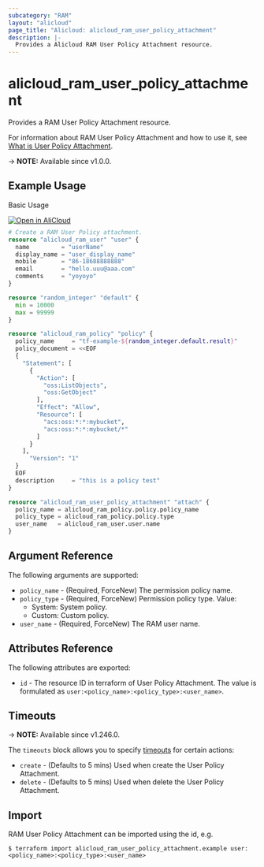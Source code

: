 ```yaml
---
subcategory: "RAM"
layout: "alicloud"
page_title: "Alicloud: alicloud_ram_user_policy_attachment"
description: |-
  Provides a Alicloud RAM User Policy Attachment resource.
---
```


# alicloud_ram_user_policy_attachment

Provides a RAM User Policy Attachment resource.


For information about RAM User Policy Attachment and how to use it, see [What is User Policy Attachment](https://next.api.alibabacloud.com/document/Ram/2015-05-01/AttachPolicyToUser).

-> **NOTE:** Available since v1.0.0.

## Example Usage

Basic Usage

<div style="display: block;margin-bottom: 40px;"><div class="oics-button" style="float: right;position: absolute;margin-bottom: 10px;">
  <a href="https://api.aliyun.com/terraform?resource=alicloud_ram_user_policy_attachment&exampleId=ffbacece-4263-c8aa-5c15-37ac9c1cbb5b18c5b8b7&activeTab=example&spm=docs.r.ram_user_policy_attachment.0.ffbacece42&intl_lang=EN_US" target="_blank">
    <img alt="Open in AliCloud" src="https://img.alicdn.com/imgextra/i1/O1CN01hjjqXv1uYUlY56FyX_!!6000000006049-55-tps-254-36.svg" style="max-height: 44px; max-width: 100%;">
  </a>
</div></div>

```terraform
# Create a RAM User Policy attachment.
resource "alicloud_ram_user" "user" {
  name         = "userName"
  display_name = "user_display_name"
  mobile       = "86-18688888888"
  email        = "hello.uuu@aaa.com"
  comments     = "yoyoyo"
}

resource "random_integer" "default" {
  min = 10000
  max = 99999
}

resource "alicloud_ram_policy" "policy" {
  policy_name     = "tf-example-${random_integer.default.result}"
  policy_document = <<EOF
  {
    "Statement": [
      {
        "Action": [
          "oss:ListObjects",
          "oss:GetObject"
        ],
        "Effect": "Allow",
        "Resource": [
          "acs:oss:*:*:mybucket",
          "acs:oss:*:*:mybucket/*"
        ]
      }
    ],
      "Version": "1"
  }
  EOF
  description     = "this is a policy test"
}

resource "alicloud_ram_user_policy_attachment" "attach" {
  policy_name = alicloud_ram_policy.policy.policy_name
  policy_type = alicloud_ram_policy.policy.type
  user_name   = alicloud_ram_user.user.name
}
```

## Argument Reference

The following arguments are supported:
* `policy_name` - (Required, ForceNew) The permission policy name.
* `policy_type` - (Required, ForceNew) Permission policy type. Value:
  - System: System policy.
  - Custom: Custom policy.
* `user_name` - (Required, ForceNew) The RAM user name.

## Attributes Reference

The following attributes are exported:
* `id` - The resource ID in terraform of User Policy Attachment. The value is formulated as `user:<policy_name>:<policy_type>:<user_name>`.

## Timeouts

-> **NOTE:** Available since v1.246.0.

The `timeouts` block allows you to specify [timeouts](https://www.terraform.io/docs/configuration-0-11/resources.html#timeouts) for certain actions:
* `create` - (Defaults to 5 mins) Used when create the User Policy Attachment.
* `delete` - (Defaults to 5 mins) Used when delete the User Policy Attachment.

## Import

RAM User Policy Attachment can be imported using the id, e.g.

```shell
$ terraform import alicloud_ram_user_policy_attachment.example user:<policy_name>:<policy_type>:<user_name>
```
